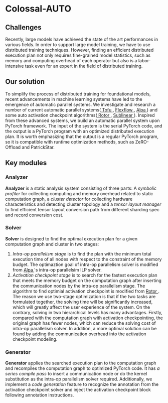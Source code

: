 # Colossal-AUTO

## Challenges
Recently, large models have achieved the state of the art performances in various fields. In order to support large model training, we have to use distributed training techniques. However, finding an efficient distributed execution plan not only requires fine-grained model statistics, such as memory and computing overhead of each operator but also is a labor-intensive task even for an expert in the field of distributed training.

## Our solution
To simplify the process of distributed training for foundational models, recent advancements in machine learning systems have led to the emergence of automatic parallel systems. We investigate and research a number of current automatic parallel systems(<a href="https://arxiv.org/abs/1807.08887"> Tofu </a>, <a href="https://arxiv.org/abs/1807.05358"> Flexflow </a>, <a href="https://arxiv.org/abs/2201.12023"> Alpa </a>) and some auto activation checkpoint algorithms(<a href="https://hal.inria.fr/hal-02352969"> Rotor </a>, <a href="https://arxiv.org/abs/1604.06174"> Sublinear </a>). Inspired from these advanced systems, we build an automatic parallel system upon PyTorch framework. The input of the system is the serial PyTorch code, and the output is a PyTorch program with an optimized distributed execution plan. It is worth emphasizing that the output is a regular PyTorch program, so it is compatible with runtime optimization methods, such as ZeRO-Offload and PatrickStar.

## Key modules

### Analyzer

**Analyzer** is a static analysis system consisting of three parts:
A *symbolic profiler* for collecting computing and memory overhead related to static computation graph, a *cluster detector* for collecting hardware characteristics and detecting cluster topology and a *tensor layout manager* to find efficient tensor layout conversion path from different sharding spec and record conversion cost.

### Solver

**Solver** is designed to find the optimal execution plan for a given computation graph and cluster in two stages:
1) *Intra-op parallelism stage* is to find the plan with the minimum total execution time of all nodes with respect to the constraint of the memory budget. The optimaztion goal of intra-op parallelism solver is modified from <a href="https://arxiv.org/abs/2201.12023"> Alpa </a>'s intra-op parallelsim ILP solver.
2) *Activation checkpoint stage* is to search for the fastest execution plan that meets the memory budget on the computation graph after inserting the communication nodes by the intra-op parallelism stage. The algorithm to find optimial activation checkpoint is modified from <a href="https://hal.inria.fr/hal-02352969"> Rotor </a>. The reason we use two-stage optimization is that if the two tasks are formulated together, the solving time will be significantly increased, which will greatly affect the user experience of the system. On the contrary, solving in two hierarchical levels has many advantages. Firstly, compared with the computation graph with activation checkpointing, the original graph has fewer nodes, which can reduce the solving cost of intra-op parallelism solver. In addition, a more optimal solution can be found by adding the communication overhead into the activation checkpoint modeling.

### Generator
**Generator** applies the searched execution plan to the computation graph and recompiles the computation graph to optimized PyTorch code. It has *a series compile pass* to insert a communication node or do the kernel substitution as the intra-op parallelism solver required. Additionally, we implement a *code generation* feature to recognize the annotation from the activation checkpoint solver and inject the activation checkpoint block following annotation instructions.
